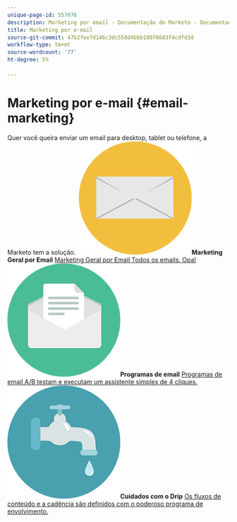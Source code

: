 ```yaml
---
unique-page-id: 557076
description: Marketing por email - Documentação do Marketo - Documentação do produto
title: Marketing por e-mail
source-git-commit: 47b2fee7d146c3dc558d4bbb10070683f4cdfd3d
workflow-type: tm+mt
source-wordcount: '77'
ht-degree: 5%

---
```



# Marketing por e-mail {#email-marketing}

Quer você queira enviar um email para desktop, tablet ou telefone, a Marketo tem a solução.
**&#x200B; ![Marketing Geral por Email](assets/office-27.png)Marketing Geral por Email** [Marketing Geral por Email Todos os emails. Opa!](https://docs.marketo.com/display/DOCS/General)     **&#x200B; ![Programas de email](assets/chat-messages-10.png)Programas de email** [Programas de email A/B testam e executam um assistente simples de 4 cliques.](https://docs.marketo.com/display/DOCS/Email+Programs)     **&#x200B; ![Cuidados com o Drip](assets/ecology-14.png)Cuidados com o Drip** [Os fluxos de conteúdo e a cadência são definidos com o poderoso programa de envolvimento.](https://docs.marketo.com/display/DOCS/Drip+Nurturing)